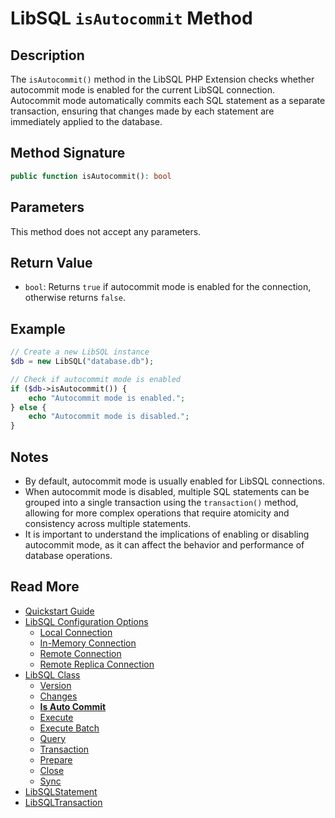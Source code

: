 # LibSQL `isAutocommit` Method

## Description

The `isAutocommit()` method in the LibSQL PHP Extension checks whether autocommit mode is enabled for the current LibSQL connection. Autocommit mode automatically commits each SQL statement as a separate transaction, ensuring that changes made by each statement are immediately applied to the database.

## Method Signature

```php
public function isAutocommit(): bool
```

## Parameters

This method does not accept any parameters.

## Return Value

- `bool`: Returns `true` if autocommit mode is enabled for the connection, otherwise returns `false`.

## Example

```php
// Create a new LibSQL instance
$db = new LibSQL("database.db");

// Check if autocommit mode is enabled
if ($db->isAutocommit()) {
    echo "Autocommit mode is enabled.";
} else {
    echo "Autocommit mode is disabled.";
}
```

## Notes

- By default, autocommit mode is usually enabled for LibSQL connections.
- When autocommit mode is disabled, multiple SQL statements can be grouped into a single transaction using the `transaction()` method, allowing for more complex operations that require atomicity and consistency across multiple statements.
- It is important to understand the implications of enabling or disabling autocommit mode, as it can affect the behavior and performance of database operations.

## Read More

- [Quickstart Guide](quick-start.md)
- [LibSQL Configuration Options](000-configuration.md)
    - [Local Connection](001-local-connection.md)
    - [In-Memory Connection](002-memory-connection.md)
    - [Remote Connection](003-remote-connection.md)
    - [Remote Replica Connection](004-remote-replica-connection.md)
- [LibSQL Class](005-LibSQL-class.md)
    - [Version](006-version.md)
    - [Changes](007-changes.md)
    - **[Is Auto Commit](008-isAutocommit.md)**
    - [Execute](009-execute.md)
    - [Execute Batch](010-executeBatch.md)
    - [Query](011-query.md)
    - [Transaction](012-transaction.md)
    - [Prepare](013-prepare.md)
    - [Close](014-close.md)
    - [Sync](015-sync.md)
- [LibSQLStatement](016-LibSQLStatement.md)
- [LibSQLTransaction](017-LibSQLTransaction.md)
